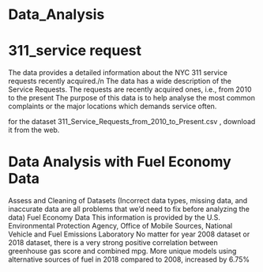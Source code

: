 # Data_Analysis

# 311_service request

The data provides a detailed information about the NYC 311 service requests recently acquired./n
The data has a wide description of the Service Requests.
The requests are recently acquired ones, i.e., from 2010 to the present
The purpose of this data is to help analyse the most common complaints or the major locations which
demands service often.

for the dataset 311_Service_Requests_from_2010_to_Present.csv , download it from the web.

# Data Analysis with Fuel Economy Data

Assess and Cleaning of Datasets (Incorrect data types, missing data, and inaccurate data are all problems that 
we’d need to fix before analyzing the data)
Fuel Economy Data This information is provided by the U.S. Environmental Protection Agency, Office of Mobile 
Sources, National Vehicle and Fuel Emissions Laboratory
No matter for year 2008 dataset or 2018 dataset, there is a very strong positive correlation between 
greenhouse gas score and combined mpg.
More unique models using alternative sources of fuel in 2018 compared to 2008, increased by 6.75%
